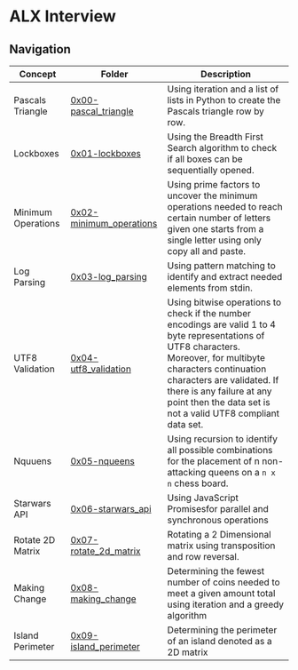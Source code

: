 # ALX Interview
## Navigation

| Concept              | Folder                           | Description              |
|----------------------|----------------------------------|--------------------------|
| Pascals Triangle           | [0x00-pascal_triangle](/0x00-pascal_triangle)| Using iteration and a list of lists in Python to create the Pascals triangle row by row.|
| Lockboxes                  | [0x01-lockboxes](/0x01-lockboxes/)           | Using the Breadth First Search algorithm to check if all boxes can be sequentially opened.|
| Minimum Operations         | [0x02-minimum_operations](/0x02-minimum_operations/)     | Using prime factors to uncover the minimum operations needed to reach certain number of letters given one starts from a single letter using only copy all and paste. |
| Log Parsing                  | [0x03-log_parsing](/0x03-log_parsing/)        | Using pattern matching to identify and extract needed elements from stdin. |
| UTF8 Validation              | [0x04-utf8_validation](/0x04-utf8_validation/)  | Using bitwise operations to check if the number encodings are valid 1 to 4 byte representations of UTF8 characters. Moreover, for multibyte characters continuation characters are validated. If there is any failure at any point then the data set is not a valid UTF8 compliant data set. |
| Nquuens                      | [0x05-nqueens](/0x05-nqueens/) | Using recursion to identify all possible combinations for the placement of n non-attacking queens on a `n x n` chess board. |
| Starwars API                | [0x06-starwars_api](/0x06-starwars_api/) | Using JavaScript Promisesfor parallel and synchronous operations |
| Rotate 2D Matrix            | [0x07-rotate_2d_matrix](/0x07-rotate_2d_matrix/) | Rotating a 2 Dimensional matrix using transposition and row reversal. |
| Making Change               | [0x08-making_change](/0x08-making_change/) | Determining the fewest number of coins needed to meet a given amount total using iteration and a greedy algorithm |
Island Perimeter | [0x09-island_perimeter](/0x09-island_perimeter) | Determining the perimeter of an island denoted as a 2D matrix |
